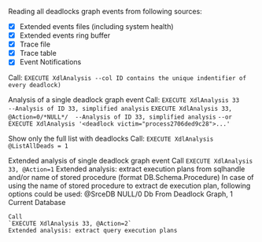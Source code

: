 Reading all deadlocks graph events from following sources: 
- [x] Extended events files (including system health)
- [x] Extended events ring buffer
- [x] Trace file
- [x] Trace table
- [x] Event Notifications
	
Call: 
`EXECUTE XdlAnalysis --col ID contains the unique indentifier of every deadlock)`

Analysis of a single deadlock graph event
	Call:
	`EXECUTE XdlAnalysis 33				--Analysis of ID 33, simplified analysis`
	`EXECUTE XdlAnalysis 33, @Action=0/*NULL*/	--Analysis of ID 33, simplified analysis`
	`--or`
	`EXECUTE XdlAnalysis '<deadlock victim="process2706ded9c28">...'`

Show only the full list with deadlocks
	Call:
	`EXECUTE XdlAnalysis @ListAllDeads = 1`
        
Extended analysis of single deadlock graph event
	Call
	`EXECUTE XdlAnalysis 33, @Action=1` 
	Extended analysis: extract execution plans from sqlhandle and/or name of stored procedure (format DB.Schema.Procedure)
	In case of using the name of stored procedure to extract de execution plan, following options could be used: @SrceDB NULL/0 Db From Deadlock Graph, 1 Current Database 

	Call
	`EXECUTE XdlAnalysis 33, @Action=2`    
	Extended analysis: extract query execution plans   
   
   
       
